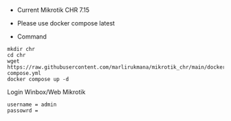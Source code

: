 - Current Mikrotik CHR 7.15
- Please use docker compose latest 

- Command 

```
mkdir chr
cd chr
wget https://raw.githubusercontent.com/marlirukmana/mikrotik_chr/main/docker-compose.yml
docker compose up -d
```


Login Winbox/Web Mikrotik
```
username = admin
passowrd =

```
